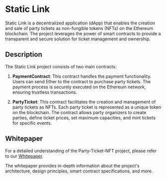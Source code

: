 # Static Link

Static Link is a decentralized application (dApp) that enables the creation and sale of party tickets as non-fungible tokens (NFTs) on the Ethereum blockchain. The project leverages the power of smart contracts to provide a transparent and secure solution for ticket management and ownership.

## Description

The Static Link project consists of two main contracts:

1. **PaymentContract**: This contract handles the payment functionality. Users can send Ether to the contract to purchase party tickets. The payment process is securely executed on the Ethereum network, ensuring trustless transactions.

2. **PartyTicket**: This contract facilitates the creation and management of party tickets as NFTs. Each party ticket is represented as a unique token on the blockchain. The contract allows party organizers to create parties, define ticket prices, set maximum capacities, and mint tickets for specific events.

## Whitepaper

For a detailed understanding of the Party-Ticket-NFT project, please refer to our [Whitepaper](https://github.com/DanteCastelao/Statik-Link/files/11875444/Static.Link_.Whitepaper.pdf).

The whitepaper provides in-depth information about the project's architecture, design principles, smart contract specifications, and more.
